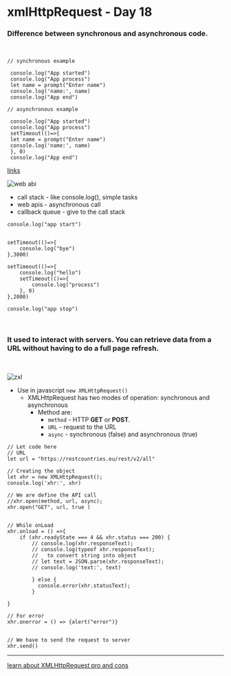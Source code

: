 # xmlHttpRequest - Day 18


### Difference between synchronous and asynchronous code. 
<br>

```
// synchronous example

 console.log("App started")
 console.log("App process")
 let name = prompt("Enter name")
 console.log('name:', name)
 console.log("App end")

// asynchronous example

 console.log("App started")
 console.log("App process")
 setTimeout(()=>{
 let name = prompt("Enter name")
 console.log('name:', name)
 }, 0)
 console.log("App end")

```

[links](http://latentflip.com/loupe/)


![web abi](https://i.ibb.co/jLjg7HK/Copy-of-ppt-3.png)

- call stack - like console.log(), simple tasks
- web apis - asynchronous call 
- callback queue - give to the call stack

```
console.log("app start")


setTimeout(()=>{
    console.log("bye")
},3000)

setTimeout(()=>{
    console.log("hello")
    setTimeout(()=>{
        console.log("process")
    }, 0)
},2000)

console.log("app stop")

```

<br>

### It used to interact with servers. You can retrieve data from a URL without having to do a full page refresh.

<br>

![zxl](https://i.ibb.co/vkGcfVb/Copy-of-ppt.png)


- Use in javascript `new XMLHttpRequest()`
    - XMLHttpRequest has two modes of operation: synchronous and asynchronous
        - Method are:
            - `method` - HTTP **GET** or **POST**. 
            - `URL` - request to the URL
            - `async` - synchronous (false) and asynchronous (true)

```
// Let code here
// URL
let url = "https://restcountries.eu/rest/v2/all"

// Creating the object
let xhr = new XMLHttpRequest();
console.log('xhr:', xhr)

// We are define the API call
//xhr.open(method, url, async);
xhr.open("GET", url, true )


// While onLoad
xhr.onload = () =>{
    if (xhr.readyState === 4 && xhr.status === 200) {
        // console.log(xhr.responseText);
        // console.log(typeof xhr.responseText);
        //   to convert string into object
        // let text = JSON.parse(xhr.responseText);
        // console.log('text:', text)

        } else {
          console.error(xhr.statusText);
        }
      
}

// For error
xhr.onerror = () => {alert("error")}


// We have to send the request to server
xhr.send()

```

----

[learn about XMLHttpRequest pro and cons](https://www.tutorialspoint.com/the-pros-and-cons-of-using-ajax)
